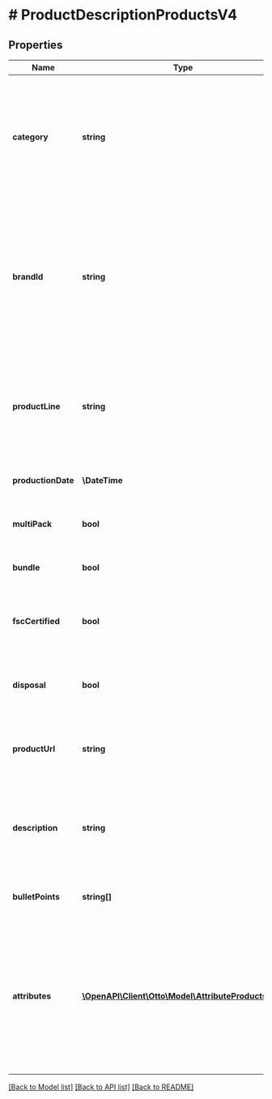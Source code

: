 # # ProductDescriptionProductsV4

## Properties

Name | Type | Description | Notes
------------ | ------------- | ------------- | -------------
**category** | **string** | Denotes the assortment type of the product, like &#39;bag&#39; or &#39;shirt&#39;. Mandatory. Must be identical for all variants of a product. Must be present in the Category service offered via Category endpoint |
**brandId** | **string** | Denotes the brand ID of a product. Brands and the mapping of their names to brand Ids should be done using the brand endpoint. Must be present in the Brand service offered via Brand endpoint. Must be identical for all variants of a product. |
**productLine** | **string** | Denotes the proper name of a product, like &#39;501&#39;. May contain a maximum of 70 characters. If provided, it must be identical for all variants of a product. | [optional]
**productionDate** | **\DateTime** | Denotes the ISO8601 date of manufacture of a product variant. | [optional]
**multiPack** | **bool** | If the product variant is part of a set: &#39;true&#39;; otherwise &#39;false&#39; | [optional]
**bundle** | **bool** | If the product variant is part of a bundle: &#39;true&#39;; otherwise &#39;false&#39; | [optional]
**fscCertified** | **bool** | If the product variant is certified by the Forest Stewardship Council: &#39;true&#39;; otherwise &#39;false&#39; | [optional]
**disposal** | **bool** | If true, otto.de will present information about the disposal of the product (or parts of it). | [optional]
**productUrl** | **string** | Refers to a representation of the product variant in a shop of the partner. Should be a valid URL. | [optional]
**description** | **string** | Represents a textual description of a product variant. May contain HTML elements. Should contain less than 2000 characters. Relevant for SEO. | [optional]
**bulletPoints** | **string[]** | May contain a minimum of 3 and a maximum of 180 characters. | [optional]
**attributes** | [**\OpenAPI\Client\Otto\Model\AttributeProductsV4[]**](AttributeProductsV4.md) | Lists all the descriptive information about a product variant a partner can provide. Must be provided in the form of a key values pair. Will be validated against the AttributeDefinitions from Category endpoint provided by Otto market. | [optional]

[[Back to Model list]](../../README.md#models) [[Back to API list]](../../README.md#endpoints) [[Back to README]](../../README.md)
